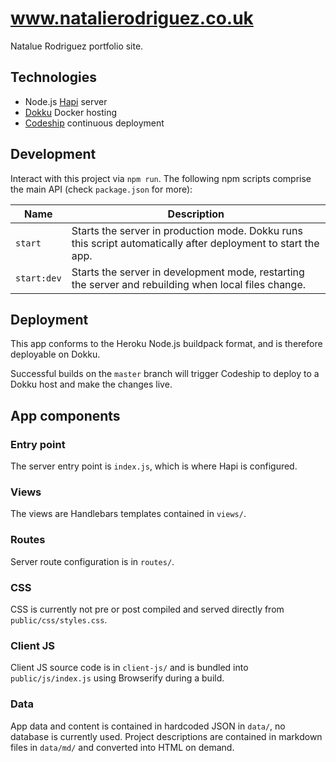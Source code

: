 # www.natalierodriguez.co.uk

Natalue Rodriguez portfolio site.

## Technologies

- Node.js [Hapi](https://github.com/hapijs/hapi) server
- [Dokku](http://progrium.viewdocs.io/dokku/) Docker hosting
- [Codeship](https://codeship.com) continuous deployment

## Development

Interact with this project via `npm run`. The following npm scripts comprise the main API (check
`package.json` for more):

Name | Description
--- | ---
`start` | Starts the server in production mode. Dokku runs this script automatically after deployment to start the app.
`start:dev` | Starts the server in development mode, restarting the server and rebuilding when local files change.

## Deployment

This app conforms to the Heroku Node.js buildpack format, and is therefore deployable on Dokku.

Successful builds on the `master` branch will trigger Codeship to deploy to a Dokku host and make
the changes live.

## App components

### Entry point

The server entry point is `index.js`, which is where Hapi is configured.

### Views

The views are Handlebars templates contained in `views/`.

### Routes

Server route configuration is in `routes/`.

### CSS

CSS is currently not pre or post compiled and served directly from `public/css/styles.css`.

### Client JS

Client JS source code is in `client-js/` and is bundled into `public/js/index.js` using Browserify during a build.

### Data

App data and content is contained in hardcoded JSON in `data/`, no database is currently used. Project descriptions are contained in markdown files in `data/md/` and converted into HTML on demand.
